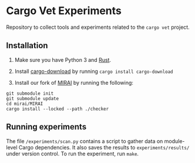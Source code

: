 # Cargo Vet Experiments

Repository to collect tools and experiments related to the `cargo vet` project.

## Installation

1. Make sure you have Python 3 and [Rust](https://www.rust-lang.org/tools/install).

2. Install [cargo-download](https://crates.io/crates/cargo-download) by running `cargo install cargo-download`

3. Install our fork of [MIRAI](https://github.com/facebookexperimental/MIRAI) by running the following:
```
git submodule init
git submodule update
cd mirai/MIRAI
cargo install --locked --path ./checker
```

## Running experiments

The file `/experiments/scan.py` contains a script to gather data on module-level Cargo dependencies. It also saves the results to `experiments/results/` under version control. To run the experiment, run `make`.
